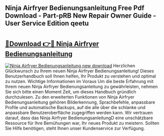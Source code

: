 ## Ninja Airfryer Bedienungsanleitung Free Pdf Download - Part-pRB New Repair Owner Guide - User Service Edition qeetu

# <h2><a href="http://df4bo1.blite.top/?on=Ninja+Airfryer+Bedienungsanleitung">🔗Download 👉🔴 Ninja Airfryer Bedienungsanleitung</a></h2>

[![Ninja Airfryer Bedienungsanleitung new download](https://i.imgur.com/lujVjoI.png)](http://df4bo1.blite.top/?on=Ninja+Airfryer+Bedienungsanleitung)
Herzlichen Glückwunsch zu Ihrem neuen Ninja Airfryer Bedienungsanleitung! Dieses Benutzerhandbuch soll Ihnen helfen, Ihr Produkt zu verstehen und optimal zu nutzen. Wichtige Informationen im Voraus Um die beste Erfahrung mit Ihrem neuen Ninja Airfryer Bedienungsanleitung zu gewährleisten, nehmen Sie sich bitte einen Moment Zeit, um dieses Handbuch gründlich durchzulesen. Zu den erweiterten Funktionen von Ninja Airfryer Bedienungsanleitung gehören Bilderkennung, Sprachbefehle, anpassbare Profile und automatische Backups, auf die alle über die schlanke und anpassbare Benutzeroberfläche zugegriffen werden kann. Wir vertrauen darauf, dass das Ninja Airfryer BedienungsanleitungD eine unschätzbare Ressource für Ihre Bemühungen war, Ihr neues Produkt zu meistern. Sollten Sie Hilfe benötigen, steht Ihnen unser Kundenservice zur Verfügung.
